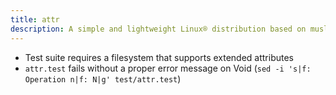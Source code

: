 ```yaml
---
title: attr
description: A simple and lightweight Linux® distribution based on musl libc and toybox
---
```


- Test suite requires a filesystem that supports extended attributes
- `attr.test` fails without a proper error message on Void (`sed -i 's|f: Operation n|f: N|g' test/attr.test`)

